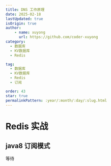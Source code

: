 ```yaml
---
title: DNS 工作原理
date: 2025-02-18
lastUpdated: true
isOrigin: true
author: 
    - name: xuyong
      url: https://github.com/coder-xuyong
category:
  - 数据库
  - KV数据库
  - Redis

tag:
  - 数据库
  - KV数据库
  - Redis
  - 订阅

order: 43
star: true
permalinkPattern: :year/:month/:day/:slug.html
---
```


# Redis 实战

## java8 订阅模式
等待